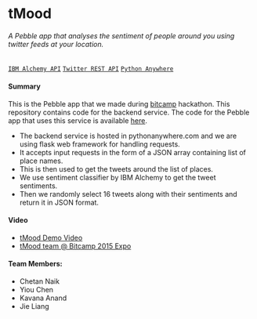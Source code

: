 # tMood 
###### A Pebble app that analyses the sentiment of people around you using twitter feeds at your location.

[`IBM Alchemy API`](http://www.alchemyapi.com/) [`Twitter REST API`](https://dev.twitter.com/rest/public) [`Python Anywhere`](https://www.pythonanywhere.com)

#### Summary
This is the Pebble app that we made during [bitcamp](http://bitca.mp/) hackathon. This repository contains code for the backend service. The code for the Pebble app that uses this service is available [here](https://github.com/yiochen/tMood).

- The backend service is hosted in pythonanywhere.com and we are using flask web framework for handling requests.
- It accepts input requests in the form of a JSON array containing list of place names.
- This is then used to get the tweets around the list of places.
- We use sentiment classifier by IBM Alchemy to get the tweet sentiments.
- Then we randomly select 16 tweets along with their sentiments and return it in JSON format.
 
#### Video
- [tMood Demo Video](https://www.youtube.com/watch?v=PlnMDUieuKc)
- [tMood team @ Bitcamp 2015 Expo](https://youtu.be/8Api3UESO1c?t=1h53m10s)

#### Team Members:
- Chetan Naik
- Yiou Chen
- Kavana Anand
- Jie Liang
